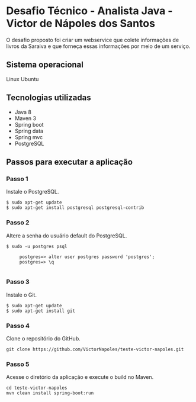 # Desafio Técnico - Analista Java - Victor de Nápoles dos Santos

O desafio proposto foi criar um webservice que colete informações de livros da Saraiva e que forneça essas informações por
meio de um serviço.

## Sistema operacional

Linux Ubuntu

## Tecnologias utilizadas

* Java 8
* Maven 3
* Spring boot
* Spring data
* Spring mvc
* PostgreSQL

## Passos para executar a aplicação

### Passo 1

Instale o PostgreSQL.

```
$ sudo apt-get update
$ sudo apt-get install postgresql postgresql-contrib
```

### Passo 2

Altere a senha do usuário default do PostgreSQL.

```
$ sudo -u postgres psql

     postgres=> alter user postgres password 'postgres';
     postgres=> \q
	 
```

### Passo 3

Instale o Git.

```
$ sudo apt-get update
$ sudo apt-get install git
```

### Passo 4

Clone o repositório do GitHub.

```
git clone https://github.com/VictorNapoles/teste-victor-napoles.git
```

### Passo 5

Acesse o diretório da aplicação e execute o build no Maven.

```
cd teste-victor-napoles
mvn clean install spring-boot:run
```
